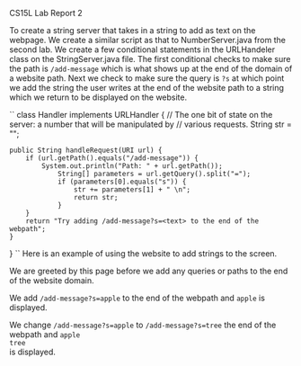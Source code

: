 CS15L Lab Report 2

To create a string server that takes in a string to add as text on the webpage. We create a similar script as that to NumberServer.java from the second lab.
We create a few conditional statements in the URLHandeler class on the StringServer.java file. The first conditional checks to make sure the path is `/add-message` which 
is what shows up at the end of the domain of a website path. Next we check to make sure the query is `?s` at which point we add the string the user writes at the end of 
the website path to a string which we return to be displayed on the website.

``
class Handler implements URLHandler {
    // The one bit of state on the server: a number that will be manipulated by
    // various requests.
    String str = "";

    public String handleRequest(URI url) {
        if (url.getPath().equals("/add-message")) {
            System.out.println("Path: " + url.getPath());
                String[] parameters = url.getQuery().split("=");
                if (parameters[0].equals("s")) {
                    str += parameters[1] + " \n";
                    return str;
                }
        }
        return "Try adding /add-message?s=<text> to the end of the webpath";
    }
}
``
Here is an example of using the website to add strings to the screen. 

We are greeted by this page before we add any queries or paths to the end of the website domain.

We add `/add-message?s=apple` to the end of the webpath and `apple` is displayed.

We change `/add-message?s=apple` to `/add-message?s=tree` the end of the webpath and 
`apple`
<br />
`tree`
<br />
is displayed.
